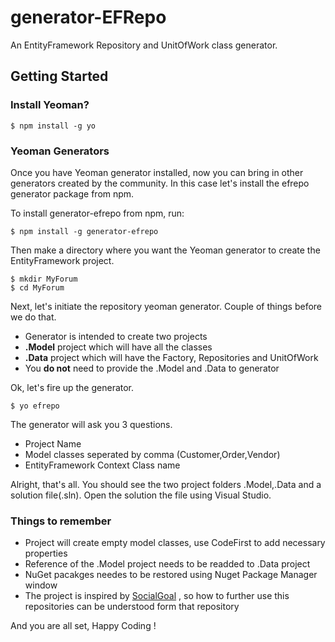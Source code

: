 # generator-EFRepo 

An EntityFramework Repository and UnitOfWork class generator.


## Getting Started

### Install Yeoman?

```
$ npm install -g yo
```

### Yeoman Generators

Once you have Yeoman generator installed, now you can bring in other generators created by the community. In this case let's install the efrepo generator package from npm.

To install generator-efrepo from npm, run:

```
$ npm install -g generator-efrepo
```

Then make a directory where you want the Yeoman generator to create the EntityFramework project. 

```
$ mkdir MyForum
$ cd MyForum
```

Next, let's initiate the repository yeoman generator. Couple of things before we do that.

- Generator is intended to create two projects
- **.Model** project which will have all the classes
- **.Data** project which will have the Factory, Repositories and UnitOfWork
- You **do not** need to provide the .Model and .Data to generator

Ok, let's fire up the generator.

```
$ yo efrepo
```

The generator will ask you 3 questions. 
- Project Name
- Model classes seperated by comma (Customer,Order,Vendor)
- EntityFramework Context Class name

Alright, that's all. You should see the two project folders .Model,.Data and a solution file(.sln). Open the solution the file using Visual Studio.


### Things to remember
- Project will create empty model classes, use CodeFirst to add necessary properties
- Reference of the .Model project needs to be readded to .Data project
- NuGet pacakges needes to be restored using Nuget Package Manager window
- The project is inspired by [SocialGoal](https://github.com/MarlabsInc/SocialGoal) , so how to further use this repositories can be understood form that repository

And you are all set, Happy Coding !